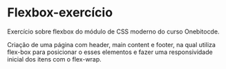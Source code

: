 # Flexbox-exercício
 Exercício sobre flexbox do módulo de CSS moderno do curso Onebitocde.

 Criação de uma página com header, main content e footer, na qual utiliza flex-box para posicionar o esses elementos e fazer uma responsividade inicial dos itens com o flex-wrap.
